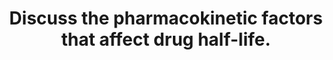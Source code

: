 ---
title: "Discuss the pharmacokinetic factors that affect drug half-life."
entityType: SAQ
exam: PEX
college: CICM
year: 2012
sitting: B
question: 11
passRate: 45
lo:
EC_expectedDomains:
- "Half-life (t½) is the time required to change the amount of a drug in the body by one-half during elimination."
- "Candidates were expected to discuss the two main factors which affect drug half-life, namely volume of distribution and clearance."
- "Marks were awarded for the formula (t½ = 0.693 x Vd /CL), the factors which affect the volume of distribution and drug clearance but not for a discussion of factors affecting drug absorption."
EC_extraCredit:
EC_errorsCommon:
---